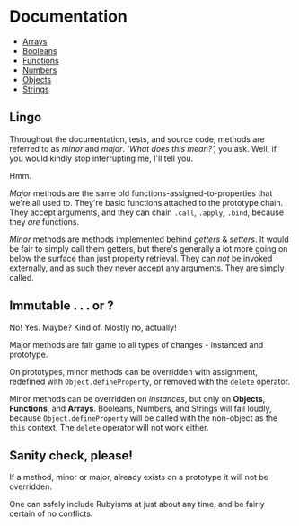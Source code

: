 # Documentation

- [Arrays](arrays)
- [Booleans](booleans)
- [Functions](functions)
- [Numbers](numbers)
- [Objects](objects)
- [Strings](strings)

## Lingo

Throughout the documentation, tests, and source code, methods are referred to as *minor* and *major*. *'What does this mean?',* you ask. Well, if you would kindly stop interrupting me, I'll tell you.

Hmm.

*Major* methods are the same old functions-assigned-to-properties that we're all used to. They're basic functions attached to the prototype chain. They accept arguments, and they can chain `.call`, `.apply`, `.bind`, because they *are* functions.

*Minor* methods are methods implemented behind *getters* & *setters*. It would be fair to simply call them getters, but there's generally a lot more going on below the surface than just property retrieval. They can *not* be invoked externally, and as such they never accept any arguments. They are simply called.


## Immutable . . . or ?

No! Yes. Maybe? Kind of. Mostly no, actually!

Major methods are fair game to all types of changes - instanced and prototype.

On prototypes, minor methods can be overridden with assignment, redefined with `Object.defineProperty`, or removed with the `delete` operator.

Minor methods can be overridden on *instances*, but only on **Objects**, **Functions**, and **Arrays**. Booleans, Numbers, and Strings will fail loudly, because `Object.defineProperty` will be called with the non-object as the `this` context. The `delete` operator will not work either.


## Sanity check, please!

If a method, minor or major, already exists on a prototype it will not be overridden.

One can safely include Rubyisms at just about any time, and be fairly certain of no conflicts.

